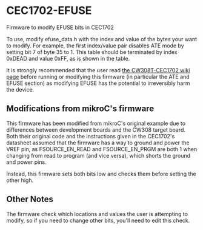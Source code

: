 # CEC1702-EFUSE
Firmware to modify EFUSE bits in CEC1702

To use, modify efuse_data.h with the index and value of the bytes your want to modify. For example, the first index/value pair disables ATE mode by setting bit 7 of byte 35 to 1. This table should be terminated by index 0xDEAD and value 0xFF, as is shown in the table.

It is strongly recommended that the user read [the CW308T-CEC1702 wiki page](https://wiki.newae.com/CW308T-CEC1702) before running or modifying this firmware (in particular the ATE and EFUSE section) as modifying EFUSE has the potential to irreversibly harm the device.

## Modifications from mikroC's firmware
This firmware has been modified from mikroC's original example due to differences between development boards and the CW308 target board. Both their original code and the instructions given in the CEC1702's datasheet assumed that the firmware has a way to ground and power the VREF pin, as FSOURCE_EN_READ and FSOURCE_EN_PRGM are both 1 when changing from read to program (and vice versa), which shorts the ground and power pins.

Instead, this firmware sets both bits low and checks them before setting the other high.

## Other Notes
The firmware check which locations and values the user is attempting to modify, so if you need to change other bits, you'll need to edit this check.
